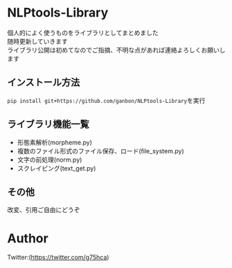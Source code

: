 # NLPtools-Library
個人的によく使うものをライブラリとしてまとめました  
随時更新していきます  
ライブラリ公開は初めてなのでご指摘、不明な点があれば連絡よろしくお願いします

## インストール方法 
`pip install git+https://github.com/ganbon/NLPtools-Library`を実行
## ライブラリ機能一覧
- 形態素解析(morpheme.py)
- 複数のファイル形式のファイル保存、ロード(file_system.py)
- 文字の前処理(norm.py)
- スクレイピング(text_get.py)
## その他
改変、引用ご自由にどうぞ

# Author
Twitter:(https://twitter.com/g75hca)
